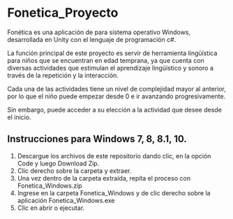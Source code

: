 # Fonetica_Proyecto

Fonética es una aplicación de para sistema operativo Windows, desarrollada en Unity con el lenguaje de programación c#.

La función principal de este proyecto es servir de herramienta lingüística para niños que se encuentran en edad temprana, ya que cuenta con diversas actividades que estimulan el aprendizaje lingüístico y sonoro a través de la repetición y la interacción.

Cada una de las actividades tiene un nivel de complejidad mayor al anterior, por lo que el niño puede empezar desde 0 e ir avanzando progresivamente.

Sin embargo, puede acceder a su elección a la actividad que desee desde el inicio.

## Instrucciones para Windows 7, 8, 8.1, 10.

1. Descargue los archivos de este repositorio dando clic, en la opción Code y luego Download Zip.
2. Clic derecho sobre la carpeta y extraer.
3. Una vez dentro de la carpeta extraída, repita el proceso con Fonetica_Windows.zip
4. Ingrese en la carpeta Fonetica_Windows y de clic derecho sobre la aplicación Fonetica_Windows.exe
5. Clic en abrir o ejecutar.